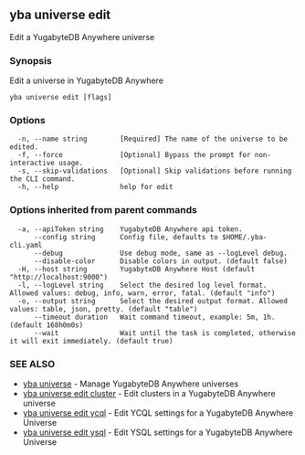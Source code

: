 ## yba universe edit

Edit a YugabyteDB Anywhere universe

### Synopsis

Edit a universe in YugabyteDB Anywhere

```
yba universe edit [flags]
```

### Options

```
  -n, --name string        [Required] The name of the universe to be edited.
  -f, --force              [Optional] Bypass the prompt for non-interactive usage.
  -s, --skip-validations   [Optional] Skip validations before running the CLI command.
  -h, --help               help for edit
```

### Options inherited from parent commands

```
  -a, --apiToken string    YugabyteDB Anywhere api token.
      --config string      Config file, defaults to $HOME/.yba-cli.yaml
      --debug              Use debug mode, same as --logLevel debug.
      --disable-color      Disable colors in output. (default false)
  -H, --host string        YugabyteDB Anywhere Host (default "http://localhost:9000")
  -l, --logLevel string    Select the desired log level format. Allowed values: debug, info, warn, error, fatal. (default "info")
  -o, --output string      Select the desired output format. Allowed values: table, json, pretty. (default "table")
      --timeout duration   Wait command timeout, example: 5m, 1h. (default 168h0m0s)
      --wait               Wait until the task is completed, otherwise it will exit immediately. (default true)
```

### SEE ALSO

* [yba universe](yba_universe.md)	 - Manage YugabyteDB Anywhere universes
* [yba universe edit cluster](yba_universe_edit_cluster.md)	 - Edit clusters in a YugabyteDB Anywhere universe
* [yba universe edit ycql](yba_universe_edit_ycql.md)	 - Edit YCQL settings for a YugabyteDB Anywhere Universe
* [yba universe edit ysql](yba_universe_edit_ysql.md)	 - Edit YSQL settings for a YugabyteDB Anywhere Universe

